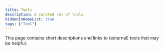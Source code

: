```yaml
---
title: Tools
description: A curated set of tools
hiddenInHomeList: true
tags: ["Tool"]
---
```


This page contains short descriptions and links to (external) tools that may be helpful.

